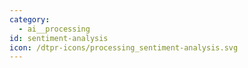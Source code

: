 ```yaml
---
category:
  - ai__processing
id: sentiment-analysis
icon: /dtpr-icons/processing_sentiment-analysis.svg
---
```

